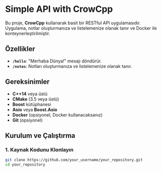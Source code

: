 # Simple API with CrowCpp

Bu proje, **CrowCpp** kullanarak basit bir RESTful API uygulamasıdır. Uygulama, notlar oluşturmanıza ve listelemenize olanak tanır ve Docker ile konteynerleştirilmiştir.

## Özellikler

- **`/hello`**: "Merhaba Dünya!" mesajı döndürür.
- **`/notes`**: Notları oluşturmanıza ve listelemenize olanak tanır.

## Gereksinimler

- **C++14** veya üstü
- **CMake** (3.5 veya üstü)
- **Boost** kütüphanesi
- **Asio** veya **Boost.Asio**
- **Docker** (opsiyonel, Docker kullanacaksanız)
- **Git** (opsiyonel)

## Kurulum ve Çalıştırma

### 1. Kaynak Kodunu Klonlayın

```bash
git clone https://github.com/your_username/your_repository.git
cd your_repository
